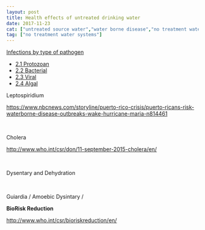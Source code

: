 ```yaml
---
layout: post
title: Health effects of untreated drinking water
date: 2017-11-23
cat: ["untreated source water","water borne disease","no treatment water systems"]
tag: ["no treatment water systems"]
---
```


[<span class="toctext">Infections by type of pathogen</span>](https://en.wikipedia.org/wiki/Waterborne_diseases#Infections_by_type_of_pathogen)

*   [<span class="tocnumber">2.1 </span><span class="toctext">Protozoan</span>](https://en.wikipedia.org/wiki/Waterborne_diseases#Protozoan)
*   [<span class="tocnumber">2.2 </span><span class="toctext">Bacterial</span>](https://en.wikipedia.org/wiki/Waterborne_diseases#Bacterial)
*   [<span class="tocnumber">2.3 </span><span class="toctext">Viral</span>](https://en.wikipedia.org/wiki/Waterborne_diseases#Viral)
*   [<span class="tocnumber">2.4</span>](https://en.wikipedia.org/wiki/Waterborne_diseases#Algal)[<span class="toctext"> Algal</span>](https://en.wikipedia.org/wiki/Waterborne_diseases#Algal)
&nbsp;

Leptospiridium

https://www.nbcnews.com/storyline/puerto-rico-crisis/puerto-ricans-risk-waterborne-disease-outbreaks-wake-hurricane-maria-n814461

&nbsp;

Cholera

http://www.who.int/csr/don/11-september-2015-cholera/en/

&nbsp;

Dysentary and Dehydration

&nbsp;

Guiardia / Amoebic Dysintary /

**BioRisk Reduction**

http://www.who.int/csr/bioriskreduction/en/
